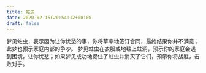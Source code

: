 ```yaml
---
title: 蛀虫
date: 2020-02-15T20:54:12+08:00
draft: false
---
```


梦见蛀虫，表示因为让你忧愁的事，你将草率地签订合同，最终结果你并不满意；此梦也预示家庭内部的争吵。
梦见蛀虫在衣服或地毯上蛀洞，预示你的家庭会遇到困境，让你忧愁；如果梦见成功地捉住了蛀虫并消灭了它们，预示你将战胜，击败对手。
